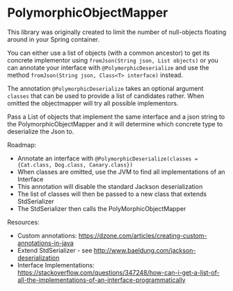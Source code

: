 # PolymorphicObjectMapper
This library was originally created to limit the number of null-objects floating around in your Spring container. 

You can either use a list of objects (with a common ancestor) to get its concrete implementor using `fromJson(String json, List objects)` or you can annotate your interface with `@PolymorphicDeserialize` and use the method `fromJson(String json, Class<T> interface)` instead. 

The annotation `@PolymorphicDeserialize` takes an optional argument `classes` that can be used to provide a list of candidates rather. When omitted the objectmapper will try all possible implementors. 

Pass a List of objects that implement the same interface and a json string to the PolymorphicObjectMapper and it will determine which concrete type to deserialize the Json to. 

Roadmap:
- Annotate an interface with `@PolymorphicDeserialize(classes = {Cat.class, Dog.class, Canary.class})`
- When classes are omitted, use the JVM to find all implementations of an Interface
- This annotation will disable the standard Jackson deserialization
- The list of classes will then be passed to a new class that extends StdSerializer
- The StdSerializer then calls the PolyMorphicObjectMapper

Resources:
- Custom annotations: https://dzone.com/articles/creating-custom-annotations-in-java
- Extend StdSerializer - see http://www.baeldung.com/jackson-deserialization 
- Interface Implementations: https://stackoverflow.com/questions/347248/how-can-i-get-a-list-of-all-the-implementations-of-an-interface-programmatically
